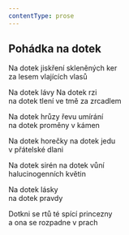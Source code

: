 ```yaml
---
contentType: prose
---
```


## Pohádka na dotek

Na dotek jiskření skleněných ker  
za lesem vlajících vlasů

Na dotek lávy Na dotek rzi  
na dotek tlení ve tmě za zrcadlem

Na dotek hrůzy řevu umírání  
na dotek proměny v kámen

Na dotek horečky na dotek jedu  
v přátelské dlani

Na dotek sirén na dotek vůní  
halucinogenních květin

Na dotek lásky  
na dotek pravdy

Dotkni se rtů té spící princezny  
a ona se rozpadne v prach
